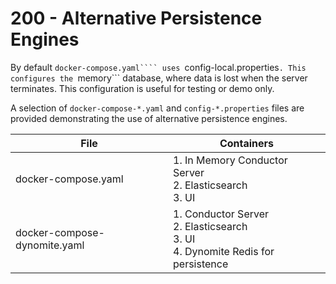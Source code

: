 # 200 - Alternative Persistence Engines

By default ```docker-compose.yaml```` uses ```config-local.properties```. This configures the ```memory``` database, where data is lost when the server terminates. This configuration is useful for testing or demo only.

A selection of ```docker-compose-*.yaml``` and ```config-*.properties``` files are provided demonstrating the use of alternative persistence engines.

| File | Containers |
| --- | --- |
| docker-compose.yaml | 1. In Memory Conductor Server<br/>2. Elasticsearch<br/>3. UI |
| docker-compose-dynomite.yaml | 1. Conductor Server<br/>2. Elasticsearch<br/>3. UI<br/>4. Dynomite Redis for persistence |
